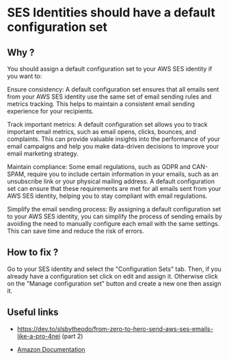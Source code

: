 # SES Identities should have a default configuration set

## Why ?

You should assign a default configuration set to your AWS SES identity if you want to:

Ensure consistency: A default configuration set ensures that all emails sent from your AWS SES identity use the same set of email sending rules and metrics tracking. This helps to maintain a consistent email sending experience for your recipients.

Track important metrics: A default configuration set allows you to track important email metrics, such as email opens, clicks, bounces, and complaints. This can provide valuable insights into the performance of your email campaigns and help you make data-driven decisions to improve your email marketing strategy.

Maintain compliance: Some email regulations, such as GDPR and CAN-SPAM, require you to include certain information in your emails, such as an unsubscribe link or your physical mailing address. A default configuration set can ensure that these requirements are met for all emails sent from your AWS SES identity, helping you to stay compliant with email regulations.

Simplify the email sending process: By assigning a default configuration set to your AWS SES identity, you can simplify the process of sending emails by avoiding the need to manually configure each email with the same settings. This can save time and reduce the risk of errors.

## How to fix ?

Go to your SES identity and select the "Configuration Sets" tab. Then, if you already have a configuration set click on edit and assign it. Otherwise click on the "Manage configuration set" button and create a new one then assign it.

## Useful links

- https://dev.to/slsbytheodo/from-zero-to-hero-send-aws-ses-emails-like-a-pro-4nei (part 2)

- [Amazon Documentation](https://docs.aws.amazon.com/ses/latest/dg/using-configuration-sets.html)
